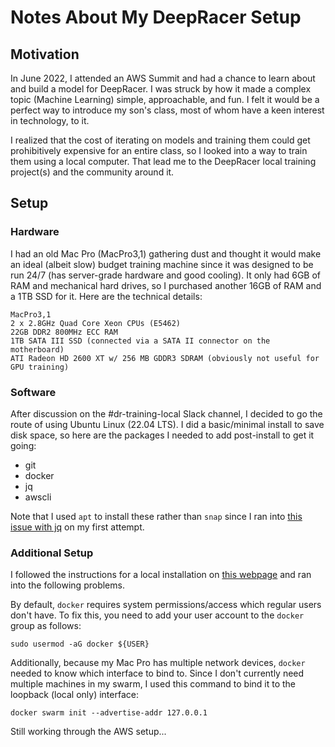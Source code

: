 # Notes About My DeepRacer Setup

## Motivation

In June 2022, I attended an AWS Summit and had a chance to learn about and build a model for DeepRacer. I was struck by how it made a complex topic (Machine Learning) simple, approachable, and fun. I felt it would be a perfect way to introduce my son's class, most of whom have a keen interest in technology, to it.

I realized that the cost of iterating on models and training them could get prohibitively expensive for an entire class, so I looked into a way to train them using a local computer. That lead me to the DeepRacer local training project(s) and the community around it.

## Setup

### Hardware

I had an old Mac Pro (MacPro3,1) gathering dust and thought it would make an ideal (albeit slow) budget training machine since it was designed to be run 24/7 (has server-grade hardware and good cooling). It only had 6GB of RAM and mechanical hard drives, so I purchased another 16GB of RAM and a 1TB SSD for it. Here are the technical details:

```
MacPro3,1
2 x 2.8GHz Quad Core Xeon CPUs (E5462)
22GB DDR2 800MHz ECC RAM
1TB SATA III SSD (connected via a SATA II connector on the motherboard)
ATI Radeon HD 2600 XT w/ 256 MB GDDR3 SDRAM (obviously not useful for GPU training)
```

### Software

After discussion on the #dr-training-local Slack channel, I decided to go the route of using Ubuntu Linux (22.04 LTS). I did a basic/minimal install to save disk space, so here are the packages I needed to add post-install to get it going:

* git
* docker
* jq
* awscli

Note that I used `apt` to install these rather than `snap` since I ran into [this issue with jq](https://stackoverflow.com/questions/58128001/could-not-open-file-lol-json-permission-denied-using-jq) on my first attempt.

### Additional Setup

I followed the instructions for a local installation on [this webpage](https://aws-deepracer-community.github.io/deepracer-for-cloud/installation.html) and ran into the following problems.

By default, `docker` requires system permissions/access which regular users don't have. To fix this, you need to add your user account to the `docker` group as follows:
```
sudo usermod -aG docker ${USER}
```

Additionally, because my Mac Pro has multiple network devices, `docker` needed to know which interface to bind to. Since I don't currently need multiple machines in my swarm, I used this command to bind it to the loopback (local only) interface:
```
docker swarm init --advertise-addr 127.0.0.1
```

Still working through the AWS setup...
